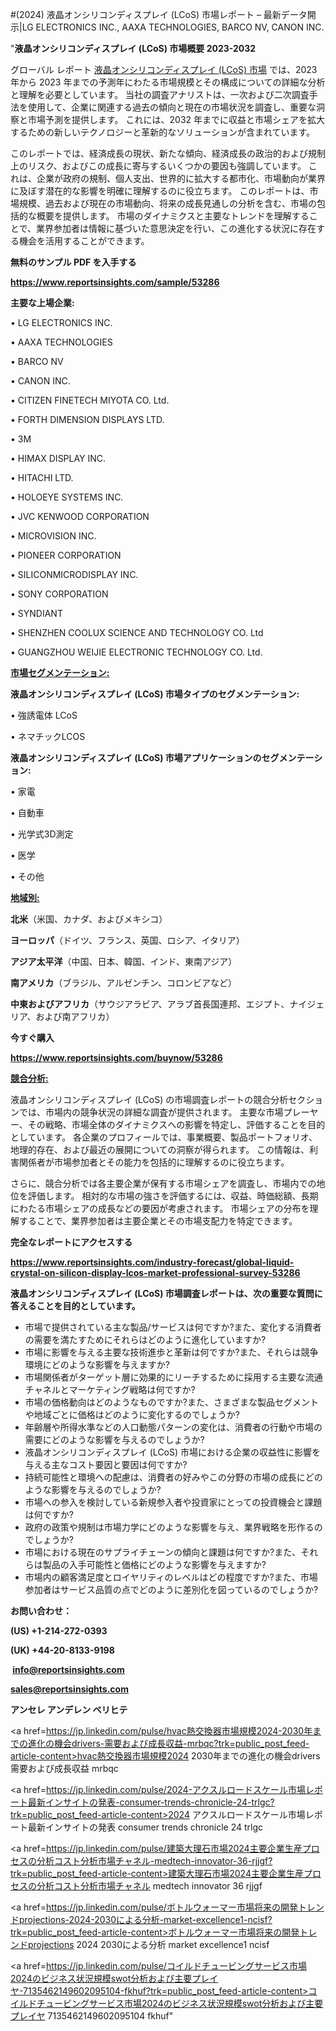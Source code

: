 #(2024) 液晶オンシリコンディスプレイ (LCoS) 市場レポート – 最新データ開示|LG ELECTRONICS INC., AAXA TECHNOLOGIES, BARCO NV, CANON INC.

"<strong>液晶オンシリコンディスプレイ (LCoS) 市場概要 2023-2032</strong>

グローバル レポート <a href=https://www.reportsinsights.com/sample/53286>液晶オンシリコンディスプレイ (LCoS) 市場</a> では、2023 年から 2023 年までの予測年にわたる市場規模とその構成についての詳細な分析と理解を必要としています。 当社の調査アナリストは、一次および二次調査手法を使用して、企業に関連する過去の傾向と現在の市場状況を調査し、重要な洞察と市場予測を提供します。 これには、2032 年までに収益と市場シェアを拡大​​するための新しいテクノロジーと革新的なソリューションが含まれています。

このレポートでは、経済成長の現状、新たな傾向、経済成長の政治的および規制上のリスク、およびこの成長に寄与するいくつかの要因も強調しています。 これは、企業が政府の規制、個人支出、世界的に拡大する都市化、市場動向が業界に及ぼす潜在的な影響を明確に理解するのに役立ちます。 このレポートは、市場規模、過去および現在の市場動向、将来の成長見通しの分析を含む、市場の包括的な概要を提供します。 市場のダイナミクスと主要なトレンドを理解することで、業界参加者は情報に基づいた意思決定を行い、この進化する状況に存在する機会を活用することができます。

<strong><b>無料のサンプル PDF を入手する</b></strong>

<a href=https://www.reportsinsights.com/sample/53286><strong><u>https://www.reportsinsights.com/sample/53286</u></strong></a>

<strong>主要な上場企業:</strong>

• LG ELECTRONICS INC.

• AAXA TECHNOLOGIES

• BARCO NV

• CANON INC.

• CITIZEN FINETECH MIYOTA CO.  Ltd.

• FORTH DIMENSION DISPLAYS LTD.

• 3M

• HIMAX DISPLAY INC.

• HITACHI LTD.

• HOLOEYE SYSTEMS INC.

• JVC KENWOOD CORPORATION

• MICROVISION INC.

• PIONEER CORPORATION

• SILICONMICRODISPLAY INC.

• SONY CORPORATION

• SYNDIANT

• SHENZHEN COOLUX SCIENCE AND TECHNOLOGY CO.  Ltd

• GUANGZHOU WEIJIE ELECTRONIC TECHNOLOGY CO.  Ltd.

<strong><u>市場セグメンテーション</u></strong><strong><u>:</u></strong>

<strong>液晶オンシリコンディスプレイ (LCoS) 市場タイプのセグメンテーション:</strong>

• 強誘電体 LCoS

• ネマチックLCOS

<strong>液晶オンシリコンディスプレイ (LCoS) 市場アプリケーションのセグメンテーション:</strong>

• 家電

• 自動車

• 光学式3D測定

• 医学

• その他

<strong><u>地域別</u></strong><strong><u>:</u></strong>

<strong>北米</strong>（米国、カナダ、およびメキシコ）

<strong>ヨーロッパ</strong>（ドイツ、フランス、英国、ロシア、イタリア）

<strong>アジア太平洋</strong>（中国、日本、韓国、インド、東南アジア）

<strong>南アメリカ</strong>（ブラジル、アルゼンチン、コロンビアなど）

<strong>中東およびアフリカ</strong>（サウジアラビア、アラブ首長国連邦、エジプト、ナイジェリア、および南アフリカ）

<strong>今すぐ購入</strong>

<a href=https://www.reportsinsights.com/buynow/53286><strong><u>https://www.reportsinsights.com/buynow/53286</u></strong></a>

<strong><u>競合分析:</u></strong>

液晶オンシリコンディスプレイ (LCoS) の市場調査レポートの競合分析セクションでは、市場内の競争状況の詳細な調査が提供されます。 主要な市場プレーヤー、その戦略、市場全体のダイナミクスへの影響を特定し、評価することを目的としています。 各企業のプロフィールでは、事業概要、製品ポートフォリオ、地理的存在、および最近の展開についての洞察が得られます。 この情報は、利害関係者が市場参加者とその能力を包括的に理解するのに役立ちます。

さらに、競合分析では各主要企業が保有する市場シェアを調査し、市場内での地位を評価します。 相対的な市場の強さを評価するには、収益、時価総額、長期にわたる市場シェアの成長などの要因が考慮されます。 市場シェアの分布を理解することで、業界参加者は主要企業とその市場支配力を特定できます。

<strong>完全なレポートにアクセスする</strong>

<a href=https://www.reportsinsights.com/industry-forecast/global-liquid-crystal-on-silicon-display-lcos-market-professional-survey-53286><strong><u><b>https://www.reportsinsights.com/industry-forecast/global-liquid-crystal-on-silicon-display-lcos-market-professional-survey-53286</b></u></strong></a>

<strong><b>液晶オンシリコンディスプレイ (LCoS) 市場調査レポートは、次の重要な質問に答えることを目的としています。</b></strong>
<ul>
  <li>市場で提供されている主な製品/サービスは何ですか?また、変化する消費者の需要を満たすためにそれらはどのように進化していますか?</li>
  <li>市場に影響を与える主要な技術進歩と革新は何ですか?また、それらは競争環境にどのような影響を与えますか?</li>
  <li>市場関係者がターゲット層に効果的にリーチするために採用する主要な流通チャネルとマーケティング戦略は何ですか?</li>
  <li>市場の価格動向はどのようなものですか?また、さまざまな製品セグメントや地域ごとに価格はどのように変化するのでしょうか?</li>
  <li>年齢層や所得水準などの人口動態パターンの変化は、消費者の行動や市場の需要にどのような影響を与えるのでしょうか?</li>
  <li>液晶オンシリコンディスプレイ (LCoS) 市場における企業の収益性に影響を与える主なコスト要因と要因は何ですか?</li>
  <li>持続可能性と環境への配慮は、消費者の好みやこの分野の市場の成長にどのような影響を与えるのでしょうか?</li>
  <li>市場への参入を検討している新規参入者や投資家にとっての投資機会と課題は何ですか?</li>
  <li>政府の政策や規制は市場力学にどのような影響を与え、業界戦略を形作るのでしょうか?</li>
  <li>市場における現在のサプライチェーンの傾向と課題は何ですか?また、それらは製品の入手可能性と価格にどのような影響を与えますか?</li>
  <li>市場内の顧客満足度とロイヤリティのレベルはどの程度ですか?また、市場参加者はサービス品質の点でどのように差別化を図っているのでしょうか?</li>
</ul>
<strong>お問い合わせ：</strong>

<strong>(US) +1-214-272-0393</strong>

<strong>(UK) +44-20-8133-9198</strong>

<strong> </strong><a href=info@reportsinsights.com><strong><u>info@reportsinsights.com</u></strong></a>

<a href=sales@reportsinsights.com><strong><u>sales@reportsinsights.com</u></strong></a>

<strong>アンセレ アンデレン ベリヒテ</strong>

<a href=https://jp.linkedin.com/pulse/hvac熱交換器市場規模2024-2030年までの進化の機会drivers-需要および成長収益-mrbqc?trk=public_post_feed-article-content>hvac熱交換器市場規模2024 2030年までの進化の機会drivers 需要および成長収益 mrbqc</a>

<a href=https://jp.linkedin.com/pulse/2024-アクスルロードスケール市場レポート最新インサイトの発表-consumer-trends-chronicle-24-trlgc?trk=public_post_feed-article-content>2024 アクスルロードスケール市場レポート最新インサイトの発表 consumer trends chronicle 24 trlgc</a>

<a href=https://jp.linkedin.com/pulse/建築大理石市場2024主要企業生産プロセスの分析コスト分析市場チャネル-medtech-innovator-36-rjjgf?trk=public_post_feed-article-content>建築大理石市場2024主要企業生産プロセスの分析コスト分析市場チャネル medtech innovator 36 rjjgf</a>

<a href=https://jp.linkedin.com/pulse/ボトルウォーマー市場将来の開発トレンドprojections-2024-2030による分析-market-excellence1-ncisf?trk=public_post_feed-article-content>ボトルウォーマー市場将来の開発トレンドprojections 2024 2030による分析 market excellence1 ncisf</a>

<a href=https://jp.linkedin.com/pulse/コイルドチュービングサービス市場2024のビジネス状況規模swot分析および主要プレイヤ-7135462149602095104-fkhuf?trk=public_post_feed-article-content>コイルドチュービングサービス市場2024のビジネス状況規模swot分析および主要プレイヤ 7135462149602095104 fkhuf</a>"
